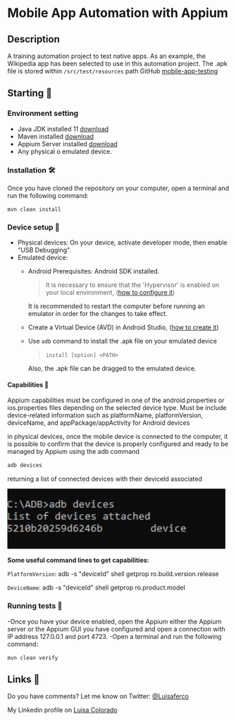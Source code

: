 # Mobile App Automation with Appium



## Description 
A training automation project to test native apps. As an example, the Wikipedia app has been selected to use in this automation project. The .apk file is stored within `/src/test/resources` path 
GitHub [mobile-app-testing](https://github.com/luisaferco/mobile-app-testing)

## Starting 🚀

### Environment setting

  - Java JDK installed 11 [download](https://www.oracle.com/co/java/technologies/javase/jdk11-archive-downloads.html)
  - Maven installed [download]()
  - Appium Server installed [download](https://github.com/appium/appium-desktop/releases)
  - Any physical o emulated device.


### Installation 🛠️
Once you have cloned the repository on your computer, open a terminal and run the following command:
```
mvn clean install
```


### Device setup 🔧
- Physical devices: On your device, activate developer mode, then enable "USB Debugging".
- Emulated device: 
  - Android
    Prerequisites: Android SDK installed.
    > It is necessary to ensure that the 'Hypervisor' is enabled on your local environment, ([how to configure it](https://learn.microsoft.com/en-us/virtualization/hyper-v-on-windows/quick-start/enable-hyper-v))
    
    It is recommended to restart the computer before running an emulator in order for the changes to take effect.
  - Create a Virtual Device (AVD) in Android Studio, ([how to create it](https://developer.android.com/studio/run/managing-avds?hl=es-419#createavd))
  - Use `adb` command to install the .apk file on your emulated device 
  
    > `install [option] <PATH>`
    
    Also, the .apk file can be dragged to the emulated device.


#### Capabilities 🔩

Appium capabilities must be configured in one of the android.properties or ios.properties files depending on the selected device type. Must be include device-related information such as platformName, platformVersion, deviceName, and appPackage/appActivity for Android devices

in physical devices, once the mobile device is connected to the computer, it is possible to confirm that the device is properly configured and ready to be managed by Appium using the adb command 

```powerShell
adb devices
```
returning a list of connected devices with their deviceId associated

![img.png](img.png)

**Some useful command lines to get capabilities:**

`PlatformVersion`: adb -s "deviceId" shell getprop ro.build.version.release

`DeviceName`: adb -s "deviceId" shell getprop ro.product.model


### Running tests 🧪

-Once you have your device enabled, open the Appium either the Appium server or the Appium GUI you have configured and open a connection with IP address 127.0.0.1 and port 4723.
-Open a terminal and run the following command:

  ```
  mvn clean verify
  ```

## Links 🔗
Do you have comments? Let me know on Twitter: [@Luisaferco](https://twitter.com/LuisaFer0826)

My Linkedin profile on [Luisa Colorado](https://www.linkedin.com/in/luisa-fernanda-ce-81a399137)